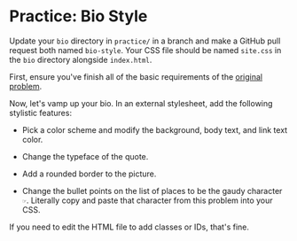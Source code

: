 # Practice: Bio Style

Update your `bio` directory in `practice/` in a branch and make a GitHub pull request both named `bio-style`.
Your CSS file should be named `site.css` in the `bio` directory alongside `index.html`.

First, ensure you've finish all of the basic requirements of the [original problem](/practice/bio.md).

Now, let's vamp up your bio.
In an external stylesheet, add the following stylistic features:

*   Pick a color scheme and modify the background, body text, and link text color.

*   Change the typeface of the quote.

*   Add a rounded border to the picture.

*   Change the bullet points on the list of places to be the gaudy character `☞`.
    Literally copy and paste that character from this problem into your CSS.

If you need to edit the HTML file to add classes or IDs, that's fine.
